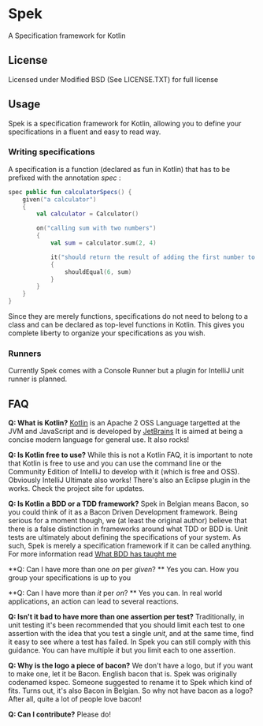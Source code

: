 # Spek

A Specification framework for Kotlin

## License

Licensed under Modified BSD (See LICENSE.TXT) for full license

## Usage


Spek is a specification framework for Kotlin, allowing you to define your specifications
in a fluent and easy to read way.

### Writing specifications

A specification is a function (declared as fun in Kotlin) that has to be prefixed with the
annotation *spec* :


```kotlin
spec public fun calculatorSpecs() {
    given("a calculator")
    {
        val calculator = Calculator()

        on("calling sum with two numbers")
        {
            val sum = calculator.sum(2, 4)

            it("should return the result of adding the first number to the second number")
            {
                shouldEqual(6, sum)
            }
        }
    }
}
```

Since they are merely functions, specifications do not need to belong to a class and can be declared as top-level
functions in Kotlin. This gives you complete liberty to organize your specifications as you wish.

### Runners

Currently Spek comes with a Console Runner but a plugin for IntelliJ unit runner is planned.

## FAQ

**Q: What is Kotlin?**
[Kotlin](http://kotlin.jetbrains.org) is an Apache 2 OSS Language targetted at the JVM and JavaScript and is developed by [JetBrains](http://www.jetbrains.com)
It is aimed at being a concise modern language for general use. It also rocks!

**Q: Is Kotlin free to use?**
While this is not a Kotlin FAQ, it is important to note that Kotlin is free to use and you can use the command line or the Community Edition
of IntelliJ to develop with it (which is free and OSS). Obviously IntelliJ Ultimate also works!
There's also an Eclipse plugin in the works. Check the project site for updates.


**Q: Is Kotlin a BDD or a TDD framework?**
Spek in Belgian means Bacon, so you could think of it as a Bacon Driven Development framework. Being serious for a
moment though, we (at least the original author) believe that there is a false distinction in frameworks around what TDD
or BDD is. Unit tests are ultimately about defining the specifications of your system. As such, Spek is merely a specification
framework if it can be called anything. For more information read [What BDD has taught me](http://hadihariri.com/2012/04/11/what-bdd-has-taught-me/)

**Q: Can I have more than one *on* per *given*? **
Yes you can. How you group your specifications is up to you

**Q: Can I have more than *it* per *on*? **
Yes you can. In real world applications, an action can lead to several reactions.

**Q: Isn't it bad to have more than one assertion per test?**
Traditionally, in unit testing it's been recommended that you should limit each test to one assertion with the
idea that you test a single *unit*, and at the same time, find it easy to see where a test has failed. In Spek you can still
comply with this guidance. You can have multiple *it* but you limit each to one assertion.

**Q: Why is the logo a piece of bacon?**
We don't have a logo, but if you want to make one, let it be Bacon. English bacon that is. Spek was originally codenamed kspec. Someone suggested to rename it to Spek which kind of fits. Turns out, it's also Bacon in
Belgian. So why not have bacon as a logo? After all, quite a lot of people love bacon!

**Q: Can I contribute?**
Please do!


